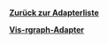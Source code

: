 [**Zurück zur Adapterliste**](/adapterref/adapterliste.md)

[**Vis-rgraph-Adapter**](/adapterref/docs/iobroker.vis-rgraph/de/README.md)